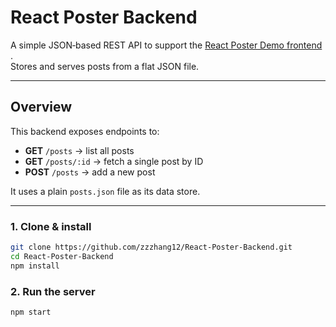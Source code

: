 # React Poster Backend 

A simple JSON‑based REST API to support the [React Poster Demo frontend](https://github.com/zzzhang12/React-Poster-Demo) .  
Stores and serves posts from a flat JSON file.

---

## Overview

This backend exposes endpoints to:
- **GET**  `/posts`       → list all posts  
- **GET**  `/posts/:id`   → fetch a single post by ID 
- **POST** `/posts`       → add a new post  

It uses a plain `posts.json` file as its data store.

---

### 1. Clone & install

```bash
git clone https://github.com/zzzhang12/React-Poster-Backend.git
cd React-Poster-Backend
npm install
```
### 2. Run the server
```bash
npm start
```